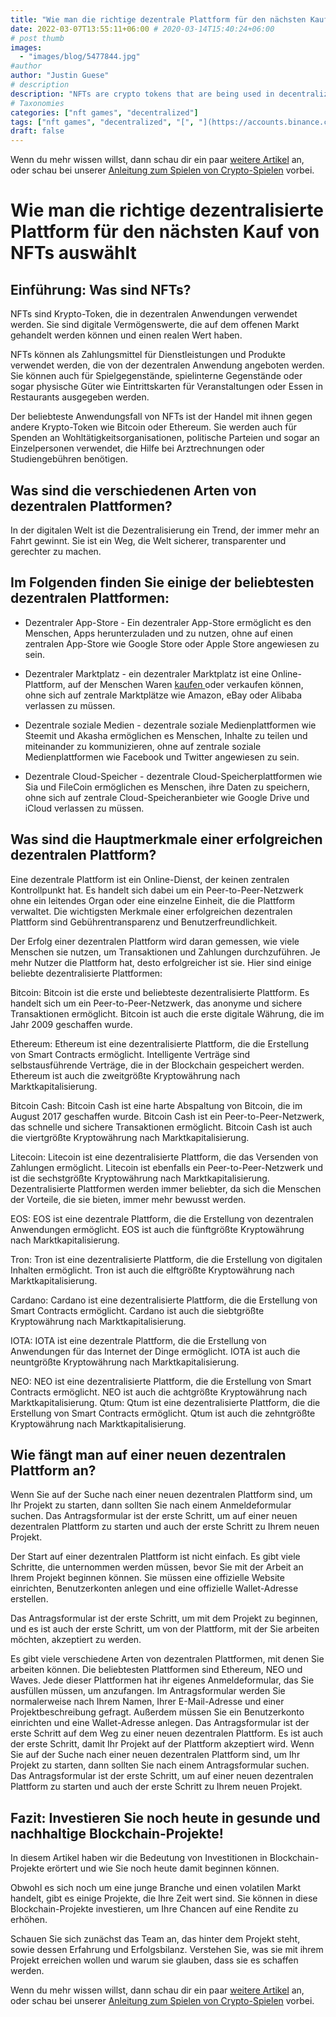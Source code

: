 ```yaml
---
title: "Wie man die richtige dezentrale Plattform für den nächsten Kauf von NFTs auswählt"
date: 2022-03-07T13:55:11+06:00 # 2020-03-14T15:40:24+06:00
# post thumb
images:
  - "images/blog/5477844.jpg"
#author
author: "Justin Guese"
# description
description: "NFTs are crypto tokens that are being used in decentralized applications. They are digital assets that can be traded on the open market and have real-world valu"
# Taxonomies
categories: ["nft games", "decentralized"]
tags: ["nft games", "decentralized", "[", "](https://accounts.binance.com/en/register?ref=37092355)", "platform", "also", "allows"]
draft: false
---
```



Wenn du mehr wissen willst, dann schau dir ein paar [weitere Artikel](/blog/) an, oder schau bei unserer [Anleitung zum Spielen von Crypto-Spielen](/services/how-do-i-get-started/) vorbei.

# Wie man die richtige dezentralisierte Plattform für den nächsten Kauf von NFTs auswählt

## Einführung: Was sind NFTs?

NFTs sind Krypto-Token, die in dezentralen Anwendungen verwendet werden. Sie sind digitale Vermögenswerte, die auf dem offenen Markt gehandelt werden können und einen realen Wert haben.

NFTs können als Zahlungsmittel für Dienstleistungen und Produkte verwendet werden, die von der dezentralen Anwendung angeboten werden. Sie können auch für Spielgegenstände, spielinterne Gegenstände oder sogar physische Güter wie Eintrittskarten für Veranstaltungen oder Essen in Restaurants ausgegeben werden.

Der beliebteste Anwendungsfall von NFTs ist der Handel mit ihnen gegen andere Krypto-Token wie Bitcoin oder Ethereum. Sie werden auch für Spenden an Wohltätigkeitsorganisationen, politische Parteien und sogar an Einzelpersonen verwendet, die Hilfe bei Arztrechnungen oder Studiengebühren benötigen.

## Was sind die verschiedenen Arten von dezentralen Plattformen?

In der digitalen Welt ist die Dezentralisierung ein Trend, der immer mehr an Fahrt gewinnt. Sie ist ein Weg, die Welt sicherer, transparenter und gerechter zu machen.

## Im Folgenden finden Sie einige der beliebtesten dezentralen Plattformen:

- Dezentraler App-Store - Ein dezentraler App-Store ermöglicht es den Menschen, Apps herunterzuladen und zu nutzen, ohne auf einen zentralen App-Store wie Google Store oder Apple Store angewiesen zu sein.

- Dezentraler Marktplatz - ein dezentraler Marktplatz ist eine Online-Plattform, auf der Menschen Waren [ kaufen ](https://accounts.binance.com/en/register?ref=37092355) oder verkaufen können, ohne sich auf zentrale Marktplätze wie Amazon, eBay oder Alibaba verlassen zu müssen.

- Dezentrale soziale Medien - dezentrale soziale Medienplattformen wie Steemit und Akasha ermöglichen es Menschen, Inhalte zu teilen und miteinander zu kommunizieren, ohne auf zentrale soziale Medienplattformen wie Facebook und Twitter angewiesen zu sein. 

- Dezentrale Cloud-Speicher - dezentrale Cloud-Speicherplattformen wie Sia und FileCoin ermöglichen es Menschen, ihre Daten zu speichern, ohne sich auf zentrale Cloud-Speicheranbieter wie Google Drive und iCloud verlassen zu müssen.

## Was sind die Hauptmerkmale einer erfolgreichen dezentralen Plattform?

Eine dezentrale Plattform ist ein Online-Dienst, der keinen zentralen Kontrollpunkt hat. Es handelt sich dabei um ein Peer-to-Peer-Netzwerk ohne ein leitendes Organ oder eine einzelne Einheit, die die Plattform verwaltet. Die wichtigsten Merkmale einer erfolgreichen dezentralen Plattform sind Gebührentransparenz und Benutzerfreundlichkeit.

Der Erfolg einer dezentralen Plattform wird daran gemessen, wie viele Menschen sie nutzen, um Transaktionen und Zahlungen durchzuführen. Je mehr Nutzer die Plattform hat, desto erfolgreicher ist sie. Hier sind einige beliebte dezentralisierte Plattformen:

Bitcoin: Bitcoin ist die erste und beliebteste dezentralisierte Plattform. Es handelt sich um ein Peer-to-Peer-Netzwerk, das anonyme und sichere Transaktionen ermöglicht. Bitcoin ist auch die erste digitale Währung, die im Jahr 2009 geschaffen wurde. 

Ethereum: Ethereum ist eine dezentralisierte Plattform, die die Erstellung von Smart Contracts ermöglicht. Intelligente Verträge sind selbstausführende Verträge, die in der Blockchain gespeichert werden. Ethereum ist auch die zweitgrößte Kryptowährung nach Marktkapitalisierung. 

Bitcoin Cash: Bitcoin Cash ist eine harte Abspaltung von Bitcoin, die im August 2017 geschaffen wurde. Bitcoin Cash ist ein Peer-to-Peer-Netzwerk, das schnelle und sichere Transaktionen ermöglicht. Bitcoin Cash ist auch die viertgrößte Kryptowährung nach Marktkapitalisierung. 

Litecoin: Litecoin ist eine dezentralisierte Plattform, die das Versenden von Zahlungen ermöglicht. Litecoin ist ebenfalls ein Peer-to-Peer-Netzwerk und ist die sechstgrößte Kryptowährung nach Marktkapitalisierung. Dezentralisierte Plattformen werden immer beliebter, da sich die Menschen der Vorteile, die sie bieten, immer mehr bewusst werden. 

EOS: EOS ist eine dezentrale Plattform, die die Erstellung von dezentralen Anwendungen ermöglicht. EOS ist auch die fünftgrößte Kryptowährung nach Marktkapitalisierung. 

Tron: Tron ist eine dezentralisierte Plattform, die die Erstellung von digitalen Inhalten ermöglicht. Tron ist auch die elftgrößte Kryptowährung nach Marktkapitalisierung. 

Cardano: Cardano ist eine dezentralisierte Plattform, die die Erstellung von Smart Contracts ermöglicht. Cardano ist auch die siebtgrößte Kryptowährung nach Marktkapitalisierung. 

IOTA: IOTA ist eine dezentrale Plattform, die die Erstellung von Anwendungen für das Internet der Dinge ermöglicht. IOTA ist auch die neuntgrößte Kryptowährung nach Marktkapitalisierung. 

NEO: NEO ist eine dezentralisierte Plattform, die die Erstellung von Smart Contracts ermöglicht. NEO ist auch die achtgrößte Kryptowährung nach Marktkapitalisierung. Qtum: Qtum ist eine dezentralisierte Plattform, die die Erstellung von Smart Contracts ermöglicht. Qtum ist auch die zehntgrößte Kryptowährung nach Marktkapitalisierung.

## Wie fängt man auf einer neuen dezentralen Plattform an?

Wenn Sie auf der Suche nach einer neuen dezentralen Plattform sind, um Ihr Projekt zu starten, dann sollten Sie nach einem Anmeldeformular suchen. Das Antragsformular ist der erste Schritt, um auf einer neuen dezentralen Plattform zu starten und auch der erste Schritt zu Ihrem neuen Projekt.

Der Start auf einer dezentralen Plattform ist nicht einfach. Es gibt viele Schritte, die unternommen werden müssen, bevor Sie mit der Arbeit an Ihrem Projekt beginnen können. Sie müssen eine offizielle Website einrichten, Benutzerkonten anlegen und eine offizielle Wallet-Adresse erstellen.

Das Antragsformular ist der erste Schritt, um mit dem Projekt zu beginnen, und es ist auch der erste Schritt, um von der Plattform, mit der Sie arbeiten möchten, akzeptiert zu werden.

Es gibt viele verschiedene Arten von dezentralen Plattformen, mit denen Sie arbeiten können. Die beliebtesten Plattformen sind Ethereum, NEO und Waves. Jede dieser Plattformen hat ihr eigenes Anmeldeformular, das Sie ausfüllen müssen, um anzufangen. Im Antragsformular werden Sie normalerweise nach Ihrem Namen, Ihrer E-Mail-Adresse und einer Projektbeschreibung gefragt. Außerdem müssen Sie ein Benutzerkonto einrichten und eine Wallet-Adresse anlegen. Das Antragsformular ist der erste Schritt auf dem Weg zu einer neuen dezentralen Plattform. Es ist auch der erste Schritt, damit Ihr Projekt auf der Plattform akzeptiert wird. Wenn Sie auf der Suche nach einer neuen dezentralen Plattform sind, um Ihr Projekt zu starten, dann sollten Sie nach einem Antragsformular suchen. Das Antragsformular ist der erste Schritt, um auf einer neuen dezentralen Plattform zu starten und auch der erste Schritt zu Ihrem neuen Projekt.

## Fazit: Investieren Sie noch heute in gesunde und nachhaltige Blockchain-Projekte!

In diesem Artikel haben wir die Bedeutung von Investitionen in Blockchain-Projekte erörtert und wie Sie noch heute damit beginnen können.

Obwohl es sich noch um eine junge Branche und einen volatilen Markt handelt, gibt es einige Projekte, die Ihre Zeit wert sind. Sie können in diese Blockchain-Projekte investieren, um Ihre Chancen auf eine Rendite zu erhöhen.

Schauen Sie sich zunächst das Team an, das hinter dem Projekt steht, sowie dessen Erfahrung und Erfolgsbilanz. Verstehen Sie, was sie mit ihrem Projekt erreichen wollen und warum sie glauben, dass sie es schaffen werden.

Wenn du mehr wissen willst, dann schau dir ein paar [weitere Artikel](/blog/) an, oder schau bei unserer [Anleitung zum Spielen von Crypto-Spielen](/services/how-do-i-get-started/) vorbei.

